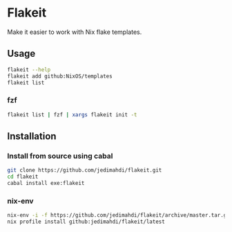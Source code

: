 # Flakeit

Make it easier to work with Nix flake templates.

## Usage

```sh
flakeit --help
flakeit add github:NixOS/templates
flakeit list
```

### fzf

```sh
flakeit list | fzf | xargs flakeit init -t
```

## Installation

### Install from source using cabal

```sh
git clone https://github.com/jedimahdi/flakeit.git
cd flakeit
cabal install exe:flakeit
```

### nix-env

```sh
nix-env -i -f https://github.com/jedimahdi/flakeit/archive/master.tar.gz
nix profile install github:jedimahdi/flakeit/latest
```

